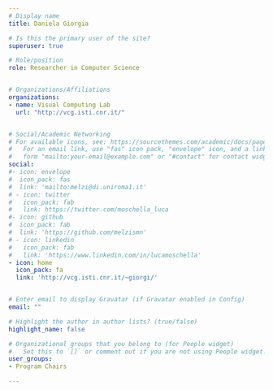 ```yaml
---
# Display name
title: Daniela Giorgia

# Is this the primary user of the site?
superuser: true

# Role/position
role: Researcher in Computer Science


# Organizations/Affiliations
organizations:
- name: Visual Computing Lab
  url: "http://vcg.isti.cnr.it/"


# Social/Academic Networking
# For available icons, see: https://sourcethemes.com/academic/docs/page-builder/#icons
#   For an email link, use "fas" icon pack, "envelope" icon, and a link in the
#   form "mailto:your-email@example.com" or "#contact" for contact widget.
social:
#- icon: envelope
#  icon_pack: fas
#  link: 'mailto:melzi@di.uniroma1.it'
# - icon: twitter
#   icon_pack: fab
#   link: https://twitter.com/moschella_luca
#- icon: github
#  icon_pack: fab
#  link: 'https://github.com/melzismn'
# - icon: linkedin
#   icon_pack: fab
#   link: 'https://www.linkedin.com/in/lucamoschella'
- icon: home
  icon_pack: fa
  link: 'http://vcg.isti.cnr.it/~giorgi/'


# Enter email to display Gravatar (if Gravatar enabled in Config)
email: ""

# Highlight the author in author lists? (true/false)
highlight_name: false

# Organizational groups that you belong to (for People widget)
#   Set this to `[]` or comment out if you are not using People widget.
user_groups:
- Program Chairs

---
```

